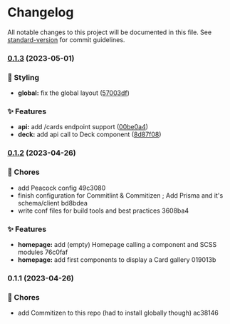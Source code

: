 # Changelog

All notable changes to this project will be documented in this file. See [standard-version](https://github.com/conventional-changelog/standard-version) for commit guidelines.

### [0.1.3](https://github.com/Coding-Jarl/mtgDeckBuilder/compare/v0.1.2...v0.1.3) (2023-05-01)


### :lipstick: Styling

* **global:** fix the global layout ([57003df](https://github.com/Coding-Jarl/mtgDeckBuilder/commit/57003df92561b0442b0c85185615da1436b45d44))


### :sparkles: Features

* **api:** add /cards endpoint support ([00be0a4](https://github.com/Coding-Jarl/mtgDeckBuilder/commit/00be0a4309a92963028d66e6bef285b833bdd0ff))
* **deck:** add api call to Deck component ([8d87f08](https://github.com/Coding-Jarl/mtgDeckBuilder/commit/8d87f08241c313dc8edff9fda5473a16c09a3f16))

### [0.1.2](///compare/v0.1.1...v0.1.2) (2023-04-26)


### :truck: Chores

* add Peacock config 49c3080
* finish configuration for Commitlint & Commitizen ; Add Prisma and it's schema/client bd8bdea
* write conf files for build tools and best practices 3608ba4


### :sparkles: Features

* **homepage:** add (empty) Homepage calling a component and SCSS modules 76c0faf
* **homepage:** add first components to display a Card gallery 019013b

### 0.1.1 (2023-04-26)


### :truck: Chores

* add Commitizen to this repo (had to install globally though) ac38146
